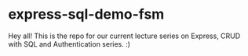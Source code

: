 # express-sql-demo-fsm
Hey all!  This is the repo for our current lecture series on Express, CRUD with SQL and Authentication series. :)
